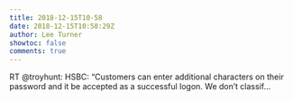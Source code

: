 ```yaml
---
title: 2018-12-15T10-58
date: 2018-12-15T10:58:29Z
author: Lee Turner
showtoc: false
comments: true
---
```


RT @troyhunt: HSBC: “Customers can enter additional characters on their password and it be accepted as a successful logon. We don’t classif…

